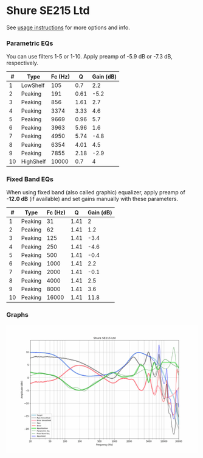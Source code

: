 # Shure SE215 Ltd
See [usage instructions](https://github.com/jaakkopasanen/AutoEq#usage) for more options and info.

### Parametric EQs
You can use filters 1-5 or 1-10. Apply preamp of -5.9 dB or -7.3 dB, respectively.

|   # | Type      |   Fc (Hz) |    Q |   Gain (dB) |
|-----|-----------|-----------|------|-------------|
|   1 | LowShelf  |       105 | 0.7  |         2.2 |
|   2 | Peaking   |       191 | 0.61 |        -5.2 |
|   3 | Peaking   |       856 | 1.61 |         2.7 |
|   4 | Peaking   |      3374 | 3.33 |         4.6 |
|   5 | Peaking   |      9669 | 0.96 |         5.7 |
|   6 | Peaking   |      3963 | 5.96 |         1.6 |
|   7 | Peaking   |      4950 | 5.74 |        -4.8 |
|   8 | Peaking   |      6354 | 4.01 |         4.5 |
|   9 | Peaking   |      7855 | 2.18 |        -2.9 |
|  10 | HighShelf |     10000 | 0.7  |         4   |

### Fixed Band EQs
When using fixed band (also called graphic) equalizer, apply preamp of **-12.0 dB** (if available) and set gains manually with these parameters.

|   # | Type    |   Fc (Hz) |    Q |   Gain (dB) |
|-----|---------|-----------|------|-------------|
|   1 | Peaking |        31 | 1.41 |         2   |
|   2 | Peaking |        62 | 1.41 |         1.2 |
|   3 | Peaking |       125 | 1.41 |        -3.4 |
|   4 | Peaking |       250 | 1.41 |        -4.6 |
|   5 | Peaking |       500 | 1.41 |        -0.4 |
|   6 | Peaking |      1000 | 1.41 |         2.2 |
|   7 | Peaking |      2000 | 1.41 |        -0.1 |
|   8 | Peaking |      4000 | 1.41 |         2.5 |
|   9 | Peaking |      8000 | 1.41 |         3.6 |
|  10 | Peaking |     16000 | 1.41 |        11.8 |

### Graphs
![](./Shure%20SE215%20Ltd.png)
